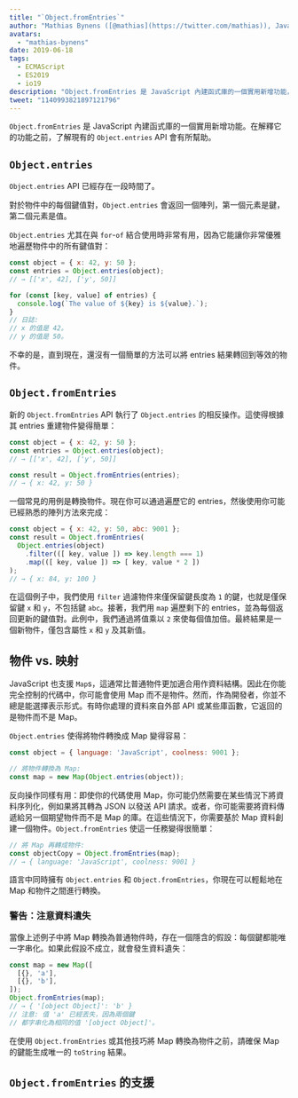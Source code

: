 ```yaml
---
title: "`Object.fromEntries`"
author: "Mathias Bynens ([@mathias](https://twitter.com/mathias)), JavaScript whisperer"
avatars: 
  - "mathias-bynens"
date: 2019-06-18
tags: 
  - ECMAScript
  - ES2019
  - io19
description: "Object.fromEntries 是 JavaScript 內建函式庫的一個實用新增功能，補充了 Object.entries。"
tweet: "1140993821897121796"
---
```

`Object.fromEntries` 是 JavaScript 內建函式庫的一個實用新增功能。在解釋它的功能之前，了解現有的 `Object.entries` API 會有所幫助。

## `Object.entries`

`Object.entries` API 已經存在一段時間了。

<feature-support chrome="54"
                 firefox="47"
                 safari="10.1"
                 nodejs="7"
                 babel="yes https://github.com/zloirock/core-js#ecmascript-object"></feature-support>

對於物件中的每個鍵值對，`Object.entries` 會返回一個陣列，第一個元素是鍵，第二個元素是值。

`Object.entries` 尤其在與 `for`-`of` 結合使用時非常有用，因為它能讓你非常優雅地遍歷物件中的所有鍵值對：

```js
const object = { x: 42, y: 50 };
const entries = Object.entries(object);
// → [['x', 42], ['y', 50]]

for (const [key, value] of entries) {
  console.log(`The value of ${key} is ${value}.`);
}
// 日誌:
// x 的值是 42。
// y 的值是 50。
```

不幸的是，直到現在，還沒有一個簡單的方法可以將 entries 結果轉回到等效的物件。

## `Object.fromEntries`

新的 `Object.fromEntries` API 執行了 `Object.entries` 的相反操作。這使得根據其 entries 重建物件變得簡單：

```js
const object = { x: 42, y: 50 };
const entries = Object.entries(object);
// → [['x', 42], ['y', 50]]

const result = Object.fromEntries(entries);
// → { x: 42, y: 50 }
```

一個常見的用例是轉換物件。現在你可以通過遍歷它的 entries，然後使用你可能已經熟悉的陣列方法來完成：

```js
const object = { x: 42, y: 50, abc: 9001 };
const result = Object.fromEntries(
  Object.entries(object)
    .filter(([ key, value ]) => key.length === 1)
    .map(([ key, value ]) => [ key, value * 2 ])
);
// → { x: 84, y: 100 }
```

在這個例子中，我們使用 `filter` 過濾物件來僅保留鍵長度為 `1` 的鍵，也就是僅保留鍵 `x` 和 `y`，不包括鍵 `abc`。接著，我們用 `map` 遍歷剩下的 entries，並為每個返回更新的鍵值對。此例中，我們通過將值乘以 `2` 來使每個值加倍。最終結果是一個新物件，僅包含屬性 `x` 和 `y` 及其新值。

<!--truncate-->
## 物件 vs. 映射

JavaScript 也支援 `Map`s，這通常比普通物件更加適合用作資料結構。因此在你能完全控制的代碼中，你可能會使用 Map 而不是物件。然而，作為開發者，你並不總是能選擇表示形式。有時你處理的資料來自外部 API 或某些庫函數，它返回的是物件而不是 Map。

`Object.entries` 使得將物件轉換成 Map 變得容易：

```js
const object = { language: 'JavaScript', coolness: 9001 };

// 將物件轉換為 Map:
const map = new Map(Object.entries(object));
```

反向操作同樣有用：即使你的代碼使用 Map，你可能仍然需要在某些情況下將資料序列化，例如果將其轉為 JSON 以發送 API 請求。或者，你可能需要將資料傳遞給另一個期望物件而不是 Map 的庫。在這些情況下，你需要基於 Map 資料創建一個物件。`Object.fromEntries` 使這一任務變得很簡單：

```js
// 將 Map 再轉成物件:
const objectCopy = Object.fromEntries(map);
// → { language: 'JavaScript', coolness: 9001 }
```

語言中同時擁有 `Object.entries` 和 `Object.fromEntries`，你現在可以輕鬆地在 Map 和物件之間進行轉換。

### 警告：注意資料遺失

當像上述例子中將 Map 轉換為普通物件時，存在一個隱含的假設：每個鍵都能唯一字串化。如果此假設不成立，就會發生資料遺失：

```js
const map = new Map([
  [{}, 'a'],
  [{}, 'b'],
]);
Object.fromEntries(map);
// → { '[object Object]': 'b' }
// 注意: 值 'a' 已經丟失，因為兩個鍵
// 都字串化為相同的值 '[object Object]'。
```

在使用 `Object.fromEntries` 或其他技巧將 Map 轉換為物件之前，請確保 Map 的鍵能生成唯一的 `toString` 結果。

## `Object.fromEntries` 的支援

<feature-support chrome="73 /blog/v8-release-73#object.fromentries"
                 firefox="63"
                 safari="12.1"
                 nodejs="12 https://twitter.com/mathias/status/1120700101637353473"
                 babel="yes https://github.com/zloirock/core-js#ecmascript-object"></feature-support>
